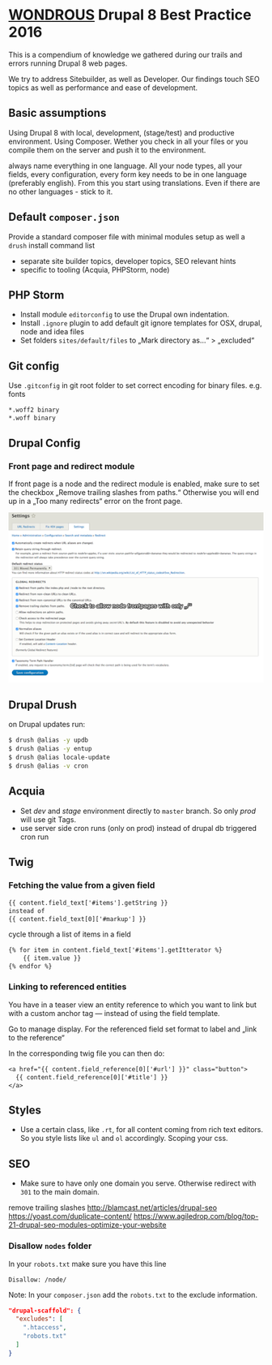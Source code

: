 # [WONDROUS](https://www.wearewondrous.com) Drupal 8 Best Practice 2016

This is a compendium of knowledge we gathered during our trails and errors running Drupal 8 web pages.

We try to address Sitebuilder, as well as Developer. Our findings touch SEO topics as well as performance and ease of development.


## Basic assumptions

Using Drupal 8 with local, development, (stage/test) and productive environment. Using Composer. Wether you check in all your files or you compile them on the server and push it to the environment.

always name everything in one language. All your node types, all your fields, every configuration, every form key needs to be in one language (preferably english). From this you start using translations. Even if there are no other languages - stick to it.

## Default `composer.json`

Provide a standard composer file with minimal modules setup as well a `drush` install command list

- separate site builder topics, developer topics, SEO relevant hints
- specific to tooling (Acquia, PHPStorm, node)

## PHP Storm

- Install module `editorconfig` to use the Drupal own indentation.
- Install `.ignore` plugin to add default git ignore templates for OSX, drupal, node and idea files
- Set folders `sites/default/files` to „Mark directory as…“ > „excluded“ 


## Git config

Use `.gitconfig` in git root folder to set correct encoding for binary files. e.g. fonts

```
*.woff2 binary
*.woff binary
```

## Drupal Config

### Front page and redirect module

If front page is a node and the redirect module is enabled, make sure to set the checkbox „Remove trailing slashes from paths.“ Otherwise you will end up in a „Too many redirects“ error on the front page. 

![redirect setup](screens/redirect-module-config.png)

## Drupal Drush

on Drupal updates run:

```bash
$ drush @alias -y updb
$ drush @alias -y entup
$ drush @alias locale-update
$ drush @alias -v cron
```

## Acquia

- Set *dev* and *stage* environment directly to `master` branch. So only *prod* will use git Tags.
- use server side cron runs (only on prod) instead of drupal db triggered cron run

## Twig

### Fetching the value from a given field

```twig
{{ content.field_text['#items'].getString }}
instead of 
{{ content.field_text[0]['#markup'] }}
```

cycle through a list of items in a field
```twig
{% for item in content.field_text['#items'].getItterator %}
	{{ item.value }}
{% endfor %}
```

### Linking to referenced entities

You have in a teaser view an entity reference to which you want to link but with a custom anchor tag — instead of using the field template.

Go to manage display. For the referenced field set format to label and „link to the reference“

In the corresponding twig file you can then do:

```twig
<a href="{{ content.field_reference[0]['#url'] }}" class="button">
  {{ content.field_reference[0]['#title'] }}
</a>
```
 


## Styles

- Use a certain class, like `.rt`, for all content coming from rich text editors. So you style lists like `ul` and `ol` accordingly. Scoping your css.

## SEO 

- Make sure to have only one domain you serve. Otherwise redirect with `301` to the main domain.

remove trailing slashes
http://blamcast.net/articles/drupal-seo
https://yoast.com/duplicate-content/
https://www.agiledrop.com/blog/top-21-drupal-seo-modules-optimize-your-website

### Disallow `nodes` folder

In your `robots.txt` make sure you have this line

	Disallow: /node/

Note: In your `composer.json` add the `robots.txt` to the exclude information.

```json
"drupal-scaffold": {
  "excludes": [
    ".htaccess",
    "robots.txt"
  ]
}
````